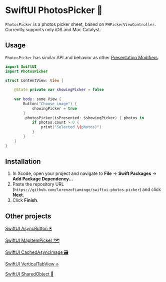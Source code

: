 # SwiftUI PhotosPicker 🌇

`PhotosPicker` is a photos picker sheet, based on `PHPickerViewController`. Currently supports only iOS and Mac Catalyst.

## Usage

`PhotosPicker` has similar API and behavior as other [Presentation Modifiers](https://developer.apple.com/documentation/swiftui/view-presentation).
```swift
import SwiftUI
import PhotosPicker

struct ContentView: View {
    
    @State private var showingPicker = false
    
    var body: some View {
        Button("Choose image") {
            showingPicker = true
        }
        .photosPicker(isPresented: $showingPicker) { photos in
            if photos.count > 0 {
                print("Selected \(photos)")
            }
        }
    }
}
```

## Installation

1. In Xcode, open your project and navigate to **File** → **Swift Packages** → **Add Package Dependency...**
2. Paste the repository URL (`https://github.com/lorenzofiamingo/swiftui-photos-picker`) and click **Next**.
3. Click **Finish**.


## Other projects

[SwiftUI AsyncButton 🖲️](https://github.com/lorenzofiamingo/swiftui-async-button)

[SwiftUI MapItemPicker 🗺️](https://github.com/lorenzofiamingo/swiftui-map-item-picker)

[SwiftUI CachedAsyncImage 🗃️](https://github.com/lorenzofiamingo/swiftui-cached-async-image)

[SwiftUI VerticalTabView 🔝](https://github.com/lorenzofiamingo/swiftui-vertical-tab-view)

[SwiftUI SharedObject 🍱](https://github.com/lorenzofiamingo/swiftui-shared-object)
